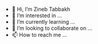 - 👋 Hi, I’m Zineb Tabbakh
- 👀 I’m interested in ...
- 🌱 I’m currently learning ...
- 💞️ I’m looking to collaborate on ...
- 📫 How to reach me ...

<!---
Zinebbth/Zinebbth is a ✨ special ✨ repository because its `README.md` (this file) appears on your GitHub profile.
You can click the Preview link to take a look at your changes.
--->
